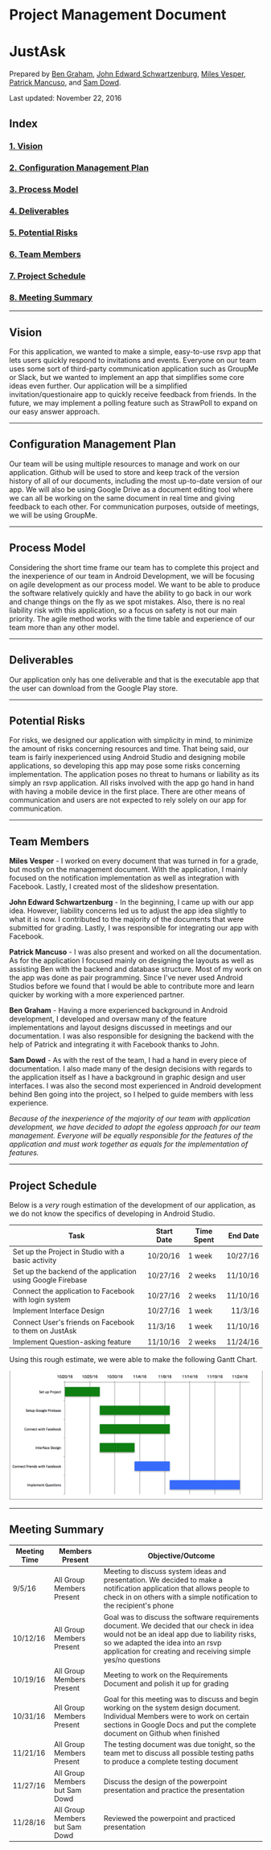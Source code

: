 # Project Management Document

# JustAsk

Prepared by [Ben Graham](http://github.com/graham768), [John Edward Schwartzenburg](http://github.com/JohnEdwardSchwartzenburg), [Miles Vesper](http://github.com/mvesper20), [Patrick Mancuso](http://github.com/ItalianStallion), and [Sam Dowd](http://github.com/samdowd).

Last updated: November 22, 2016

## Index
### [1. Vision](#vision)
### [2. Configuration Management Plan](#configuration-management-plan)
### [3. Process Model](#process-model)
### [4. Deliverables](#deliverables)
### [5. Potential Risks](#potential-risks)
### [6. Team Members](#team-members)
### [7. Project Schedule](#project-schedule)
### [8. Meeting Summary](#meeting-summary)

---

## Vision
For this application, we wanted to make a simple, easy-to-use rsvp app that lets users quickly respond to invitations and events. Everyone on our team uses some sort of third-party communication application such as GroupMe or Slack, but we wanted to implement an app that simplifies some core ideas even further. Our application will be a simplified invitation/questionaire app to quickly receive feedback from friends. In the future, we may implement a polling feature such as StrawPoll to expand on our easy answer approach.

---

## Configuration Management Plan
Our team will be using multiple resources to manage and work on our application. Github will be used to store and keep track of the version history of all of our documents, including the most up-to-date version of our app. We will also be using Google Drive as a document editing tool where we can all be working on the same document in real time and giving feedback to each other. For communication purposes, outside of meetings, we will be using GroupMe.

---

## Process Model
Considering the short time frame our team has to complete this project and the inexperience of our team in Android Development, we will be focusing on agile development as our process model. We want to be able to produce the software relatively quickly and have the ability to go back in our work and change things on the fly as we spot mistakes. Also, there is no real liability risk with this application, so a focus on safety is not our main priority. The agile method works with the time table and experience of our team more than any other model.

---

## Deliverables
Our application only has one deliverable and that is the executable app that the user can download from the Google Play store.

---

## Potential Risks
For risks, we designed our application with simplicity in mind, to minimize the amount of risks concerning resources and time. That being said, our team is fairly inexperienced using Android Studio and designing mobile applications, so developing this app may pose some risks concerning implementation. The application poses no threat to humans or liability as its simply an rsvp application. All risks involved with the app go hand in hand with having a mobile device in the first place. There are other means of communication and users are not expected to rely solely on our app for communication.

---

## Team Members
**Miles Vesper** - I worked on every document that was turned in for a grade, but mostly on the management document. With the application, I mainly focused on the notification implementation as well as integration with Facebook. Lastly, I created most of the slideshow presentation.

**John Edward Schwartzenburg** - In the beginning, I came up with our app idea.  However, liability concerns led us to adjust the app idea slightly to what it is now. I contributed to the majority of the documents that were submitted for grading. Lastly, I was responsible for integrating our app with Facebook.

**Patrick Mancuso** - I was also present and worked on all the documentation. As for the application I focused mainly on designing the layouts as well as assisting Ben with the backend and database structure. Most of my work on the app was done as pair programming. Since I've never used Android Studios before we found that I would be able to contribute more and learn quicker by working with a more experienced partner.

**Ben Graham** - Having a more experienced background in Android development, I developed and oversaw many of the feature implementations and layout designs discussed in meetings and our documentation. I was also responsible for designing the backend with the help of Patrick and integrating it with Facebook thanks to John.

**Sam Dowd** - As with the rest of the team, I had a hand in every piece of documentation. I also made many of the design decisions with regards to the application itself as I have a background in graphic design and user interfaces. I was also the second most experienced in Android development behind Ben going into the project, so I helped to guide members with less experience.

*Because of the inexperience of the majority of our team with application development, we have decided to adopt the egoless approach for our team management. Everyone will be equally responsible for the features of the application and must work together as equals for the implementation of features.*

---

## Project Schedule 
Below is a *very* rough estimation of the development of our application, as we do not know the specifics of developing in Android Studio.

|Task|Start Date|Time Spent|End Date|
|----|----------|----------|-------:|
|Set up the Project in Studio with a basic activity|10/20/16|1 week|10/27/16|
|Set up the backend of the application using Google Firebase|10/27/16|2 weeks|11/10/16|
|Connect the application to Facebook with login system|10/27/16|2 weeks|11/10/16|
|Implement Interface Design|10/27/16|1 week|11/3/16|
|Connect User's friends on Facebook to them on JustAsk|11/3/16|1 week|11/10/16|
|Implement Question-asking feature|11/10/16|2 weeks|11/24/16|

Using this rough estimate, we were able to make the following Gantt Chart.

![gantt chart](https://github.com/ItalianStallion/cs4330/blob/master/Screen%20Shot%202016-11-25%20at%203.49.07%20PM.png)

---

## Meeting Summary
|Meeting Time|Members Present|Objective/Outcome|
|------|---------------|-------------------------|
|9/5/16|All Group Members Present|Meeting to discuss system ideas and presentation. We decided to make a notification application that allows people to check in on others with a simple notification to the recipient's phone|
|10/12/16|All Group Members Present|Goal was to discuss the software requirements document. We decided that our check in idea would not be an ideal app due to liability risks, so we adapted the idea into an rsvp application for creating and receiving simple yes/no questions|
|10/19/16|All Group Members Present|Meeting to work on the Requirements Document and polish it up for grading|
|10/31/16|All Group Members Present|Goal for this meeting was to discuss and begin working on the system design document. Individual Members were to work on certain sections in Google Docs and put the complete document on Github when finished|
|11/21/16|All Group Members Present|The testing document was due tonight, so the team met to discuss all possible testing paths to produce a complete testing document|
|11/27/16|All Group Members but Sam Dowd|Discuss the design of the powerpoint presentation and practice the presentation|
|11/28/16|All Group Members but Sam Dowd|Reviewed the powerpoint and practiced presentation|
